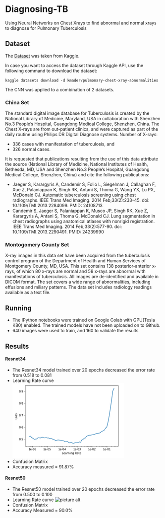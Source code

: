 # Diagnosing-TB
Using Neural Networks on Chest Xrays to find abnormal and normal xrays to diagnose for Pulmonary Tuberculosis


## Dataset
The [Dataset](https://www.kaggle.com/kmader/pulmonary-chest-xray-abnormalities) was taken from Kaggle.

In case you want to access the dataset through Kaggle API, use the following command to download the dataset:

```
kaggle datasets download -d kmader/pulmonary-chest-xray-abnormalities
```

The CNN was applied to a combination of 2 datasets.

###  China Set

The standard digital image database for Tuberculosis is created by the National Library of Medicine, Maryland, USA in collaboration with Shenzhen No.3 People’s Hospital, Guangdong Medical College, Shenzhen, China. The Chest X-rays are from out-patient clinics, and were captured as part of the daily routine using Philips DR Digital Diagnose systems. Number of X-rays:

* 336 cases with manifestation of tuberculosis, and
* 326 normal cases.

It is requested that publications resulting from the use of this data attribute the source (National Library of Medicine, National Institutes of Health, Bethesda, MD, USA and Shenzhen No.3 People’s Hospital, Guangdong Medical College, Shenzhen, China) and cite the following publications:

* Jaeger S, Karargyris A, Candemir S, Folio L, Siegelman J, Callaghan F, Xue Z, Palaniappan K, Singh RK, Antani S, Thoma G, Wang YX, Lu PX, McDonald CJ. Automatic tuberculosis screening using chest radiographs. IEEE Trans Med Imaging. 2014 Feb;33(2):233-45. doi: 10.1109/TMI.2013.2284099. PMID: 24108713
* Candemir S, Jaeger S, Palaniappan K, Musco JP, Singh RK, Xue Z, Karargyris A, Antani S, Thoma G, McDonald CJ. Lung segmentation in chest radiographs using anatomical atlases with nonrigid registration. IEEE Trans Med Imaging. 2014 Feb;33(2):577-90. doi: 10.1109/TMI.2013.2290491. PMID: 24239990

### Montogomery County Set

X-ray images in this data set have been acquired from the tuberculosis control program of the Department of Health and Human Services of Montgomery County, MD, USA. This set contains 138 posterior-anterior x-rays, of which 80 x-rays are normal and 58 x-rays are abnormal with manifestations of tuberculosis. All images are de-identified and available in DICOM format. The set covers a wide range of abnormalities, including effusions and miliary patterns. The data set includes radiology readings available as a text file.


## Running

* The IPython notebooks were trained on Google Colab with GPU(Tesla K80) enabled. The trained models have not been uploaded on to Github.
* 640 images were used to train, and 160 to validate the results

## Results

#### Resnet34
* The Resnet34 model trained over 20 epochs decreased the error rate from 0.518 to 0.081
* Learning Rate curve
![alt text](resnet34-LR.png)
* Confusion Matrix
* Accuracy measured = 91.87%

#### Resnet50
* The Resnet50 model trained over 20 epochs decreased the error rate from 0.500 to 0.100
* Learning Rate curve
![picture alt](https://drive.google.com/open?id=1hPj_oHh3kW06Vw8Mz7LvqptG2Tv5HgUd "Resnet50-LR")
* Confusion Matrix
* Accuracy Measured = 90.0%

